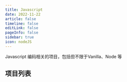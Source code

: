 ```yaml
---
title: Javascript   
date: 2022-11-22    
article: false
timeline: false
editLink: false 
pageInfo: false
sidebar: true 
icon: nodeJS   
---    
```


Javascript 编码相关的项目，包括但不限于Vanilla、Node 等    

## 项目列表    
